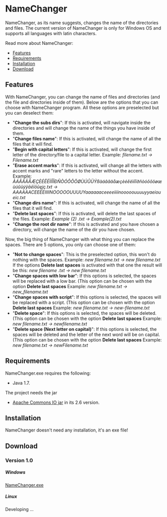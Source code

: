 # NameChanger


NameChanger, as its name suggests, changes the name of the directories and files. The current version of NameChanger is only for Windows OS and supports all languages with latin characters.


Read more about NameChanger: 
  - [Features](#features)
  - [Requirements](#fequirements)
  - [Installation](#installation)
  - [Download](#download)





## Features

With NameChanger, you can change the name of files and directories (and the file and directories inside of them). Below are the options that you can choose with NameChanger program. All these options are preselected but you can deselect them:

  - "<strong>Change the subs dirs</strong>": If this is activated, will navigate inside the directories and will change the name of the things you have inside of them.
  - "<strong>Change files name</strong>": If this is activated, will change the name of all the files that it will find.
  - "<strong>Begin with capital letters</strong>": If this is activated, will change the first letter of the directory/file to a capital letter. 
  Example: <I>filename.txt -> Filename.txt</I>
  - "<strong>Erase accent marks</strong>": If this is activated, will change all the letters with accent marks and "rare" letters to the letter without the accent. 
  Example: <I>ÀÁÂÃÄÅÆÇÈÉÊËÌÍÎÏÐÑÒÓÔÕÖØÙÚÛÜÝßàáâãäåæçèéêëìíîïðñòóôõöøœùúûüýÿāēīōūęįç.txt -> AAAAAACEEEEIIIINOOOOOUUUUYaaaaaaceeeeiiiinooooouuuuyyaeioueic.txt</I>
  - "<strong>Change dirs name</strong>": If this is activated, will change the name of all the files that it will find.
  - "<strong>Delete last spaces</strong>": If this is activated, will delete the last spaces of the files. 
  Example: <I>Example (2) .txt -> Example(2).txt</I>
  - "<strong>Change the root dir name</strong>": If this is activated and you have chosen a directory, will change the name of the dir you have chosen.
  
  
  
Now, the big thing of NameChanger with what thing you can replace the spaces. There are 5 options, you only can choose one of them:
   - "<strong>Not to change spaces</strong>": This is the preselected option, this won't do nothing with the spaces.
  Example: <I>new filename.txt -> new filename.txt</I>
  If the options <strong>Delete last spaces</strong> is activated with that one the result will be this: <I>new filename .txt -> new filename.txt</I>
  - "<strong>Change spaces with low bar</strong>": If this options is selected, the spaces will be replaced with a low bar. (This option can be chosen with the option <strong>Delete last spaces</strong>
  Example: <I>new filename.txt -> new_filename.txt</I>
  - "<strong>Change spaces with script</strong>": If this options is selected, the spaces will be replaced with a script. (This option can be chosen with the option <strong>Delete last spaces</strong>
  Example: <I>new filename.txt -> new-filename.txt</I>
  - "<strong>Delete space</strong>": If this options is selected, the spaces will be deleted. (This option can be chosen with the option <strong>Delete last spaces</strong>
  Example: <I>new filename.txt -> newfilename.txt</I>
  - "<strong>Delete space (Next letter on capital)</strong>": If this options is selected, the spaces will be deleted and the letter of the next word will be on capital. (This option can be chosen with the option <strong>Delete last spaces</strong>
  Example: <I>new filename.txt -> newFilename.txt</I>
  
  
  
  
## Requirements

NameChanger.exe requires the following:
- Java 1.7.

The project needs the jar 
- <a href="https://commons.apache.org/proper/commons-io/download_io.cgi">Apache Commons IO jar</a> in its 2.6 version.





## Installation

NameChanger doesn't need any installation, it's an exe file!






## Download

### Version 1.0

##### Windows
<a href="https://mega.nz/#!9ZcRyCAB!ZLwuFWEL0N0RqwjG28N3rBaUnZ4Ta4KxtzicSX5f_RE">NameChanger.exe</a>
##### Linux
Developing ...


